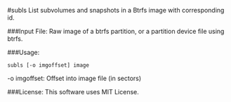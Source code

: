 #subls
List subvolumes and snapshots in a Btrfs image with corresponding id.

###Input File:
Raw image of a btrfs partition, or a partition device file using btrfs.

###Usage:
```
subls [-o imgoffset] image
```

-o imgoffset: Offset into image file (in sectors)

###License:
This software uses MIT License.